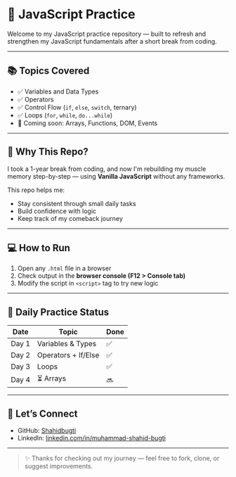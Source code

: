 # 🧠 JavaScript Practice

Welcome to my JavaScript practice repository — built to refresh and strengthen my JavaScript fundamentals after a short break from coding.

---

## 📚 Topics Covered

- ✅ Variables and Data Types  
- ✅ Operators  
- ✅ Control Flow (`if`, `else`, `switch`, ternary)  
- ✅ Loops (`for`, `while`, `do...while`)  
- 🔄 Coming soon: Arrays, Functions, DOM, Events

---

## 🚀 Why This Repo?

I took a 1-year break from coding, and now I'm rebuilding my muscle memory step-by-step — using **Vanilla JavaScript** without any frameworks.

This repo helps me:
- Stay consistent through small daily tasks  
- Build confidence with logic  
- Keep track of my comeback journey

---

## 💻 How to Run

1. Open any `.html` file in a browser  
2. Check output in the **browser console (F12 > Console tab)**  
3. Modify the script in `<script>` tag to try new logic

---

## 📅 Daily Practice Status

| Date       | Topic                | Done |
|------------|----------------------|------|
| Day 1      | Variables & Types     | ✅   |
| Day 2      | Operators + If/Else   | ✅   |
| Day 3      | Loops                 | ✅   |
| Day 4      | ⏳ Arrays              | 🔜   |

---

## 🙌 Let’s Connect

- GitHub: [Shahidbugti](https://github.com/Shahidbugti)
- LinkedIn: [linkedin.com/in/muhammad-shahid-bugti](https://linkedin.com/in/muhammad-shahid-bugti)

---

> ✨ Thanks for checking out my journey — feel free to fork, clone, or suggest improvements.

